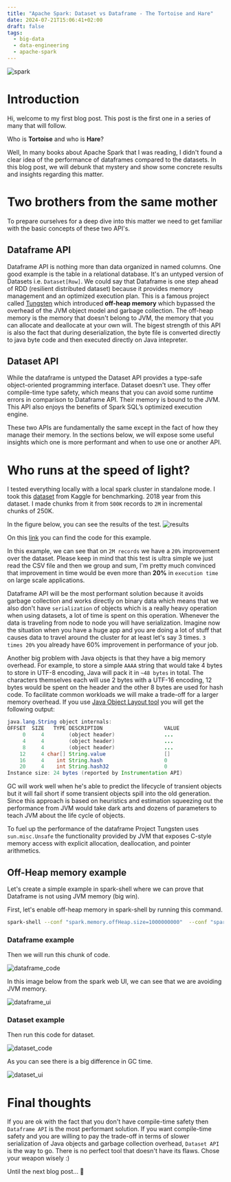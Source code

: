 ```yaml
---
title: "Apache Spark: Dataset vs Dataframe - The Tortoise and Hare"
date: 2024-07-21T15:06:41+02:00
draft: false
tags:
  - big-data
  - data-engineering
  - apache-spark
---
```


![spark](/posts/tortoise.jpeg)

# Introduction
Hi, welcome to my first blog post. This post is the first one in a series of many that will follow.

Who is **Tortoise** and who is **Hare**? 

Well, In many books about Apache Spark that I was reading, I didn't found a clear idea of the performance of dataframes compared to the datasets. In this blog post, we will debunk that mystery and show some concrete results and insights regarding this matter.



# Two brothers from the same mother

To prepare ourselves for a deep dive into this matter we need to get familiar with the basic concepts of these two API's.

## Dataframe API

Dataframe API is nothing more than data organized in named columns. One good example is the table in a relational database. It's an untyped version of Datasets i.e. `Dataset[Row]`. We could say that Dataframe is one step ahead of RDD (resilient distributed dataset) because it provides memory management and an optimized execution plan. This is a famous project called [Tungsten](https://jaceklaskowski.gitbooks.io/mastering-spark-sql/content/spark-sql-tungsten.html) which introduced **off-heap memory** which bypassed the overhead of the JVM object model and garbage collection. The off-heap memory is the memory that doesn't belong to JVM, the memory that you can allocate and deallocate at your own will. The bigest strength of this API is also the fact that during deserialization, the byte file is converted directly to java byte code and then executed directly on Java intepreter. 

## Dataset API

While the dataframe is untyped the Dataset API provides a type-safe object-oriented programming interface. Dataset doesn't use. They offer compile-time type safety, which means that you can avoid some runtime errors in comparison to Dataframe API. Their memory is bound to the JVM. This API also enjoys the benefits of Spark SQL’s optimized execution engine.


These two APIs are fundamentally the same except in the fact of how they manage their memory. In the sections below, we will expose some useful insights which one is more performant and when to use one or another API. 



# Who runs at the speed of light?

I tested everything locally with a local spark cluster in standalone mode. I took this [dataset](https://www.kaggle.com/datasets/yuanyuwendymu/airline-delay-and-cancellation-data-2009-2018?fbclid=IwAR1RTFYmc5MqzTaGJO9tOyKJ177_xbZpQbsYBRnOPuI4-4zx4PuZ9eCC7_c) from Kaggle for benchmarking. 2018 year from this dataset. I made chunks from it from `500K` records to `2M` in incremental chunks of 250K.

In the figure below, you can see the results of the test.
![results](/posts/dataframe_vs_dataset.png)

On this [link](https://github.com/vesko-vujovic/SparkExamples/blob/master/src/main/scala/com/examples/spark/DatasetVsDataFrames.scala) you can find the code for this example.


In this example, we can see that on `2M records` we have a `20%` improvement over the dataset. Please keep in mind that this test is ultra simple we just read the CSV file and then we group and sum, I'm pretty much convinced that improvement in time would be even more than **20%** in `execution time` on large scale applications.

Dataframe API will be the most performant solution because it avoids garbage collection and works directly on binary data which means that we also don't have `serialization` of objects which is a really heavy operation when using datasets, a lot of time is spent on this operation. Whenever the data is traveling from node to node you will have serialization. Imagine now the situation when you have a huge app and you are doing a lot of stuff that causes data to travel around the cluster for at least let's say 3 times. `3 times 20%` you already have 60% improvement in performance of your job.   

Another big problem with Java objects is that they have a big memory overhead. For example, to store a simple `AAAA` string that would take 4 bytes to store in UTF-8 encoding, Java will pack it in `~48 bytes` in total. The characters themselves each will use 2 bytes with a UTF-16 encoding, 12 bytes would be spent on the header and the other 8 bytes are used for hash code. To facilitate common workloads we will make a trade-off for a larger memory overhead. If you use [Java Object Layout tool](https://openjdk.org/projects/code-tools/jol/) you will get the following output:

``` Java
java.lang.String object internals:
OFFSET  SIZE   TYPE DESCRIPTION                    VALUE
     0     4        (object header)                ...
     4     4        (object header)                ...
     8     4        (object header)                ...
    12     4 char[] String.value                   []
    16     4    int String.hash                    0
    20     4    int String.hash32                  0
Instance size: 24 bytes (reported by Instrumentation API)

```
GC will work well when he's able to predict the lifecycle of transient objects but it will fail short if some transient objects spill into the old generation. Since this approach is based on heuristics and estimation squeezing out the performance from JVM would take dark arts and dozens of parameters to teach JVM about the life cycle of objects. 

To fuel up the performance of the dataframe Project Tungsten uses `sun.misc.Unsafe` the functionality provided by JVM that exposes C-style memory access with explicit allocation, deallocation, and pointer arithmetics.


## Off-Heap memory example

Let's create a simple example in spark-shell where we can prove that Dataframe is not using JVM memory (big win).

First, let's enable off-heap memory in spark-shell by running this command.

```	bash {linenos=table}
spark-shell --conf "spark.memory.offHeap.size=1000000000"  --conf "spark.memory.offHeap.enabled=true" 
```

### Dataframe example

Then we will run this chunk of code.

![dataframe_code](/posts/dataframe_code.png)

In this image below from the spark web UI, we can see that we are avoiding JVM memory.

![dataframe_ui](/posts/dataframe.png)

### Dataset example

Then run this code for dataset.

![dataset_code](/posts/dataset_code.png)

As you can see there is a big difference in GC time.

![dataset_ui](/posts/dataset.png)


# Final thoughts

If you are ok with the fact that you don't have compile-time safety then `Dataframe API` is the most performant solution. If you want compile-time safety and you are willing to pay the trade-off in terms of slower serialization of Java objects and garbage collection overhead,  `Dataset API` is the way to go. There is no perfect tool that doesn't have its flaws. Chose your weapon wisely :) 


Until the next blog post...  :wave:


